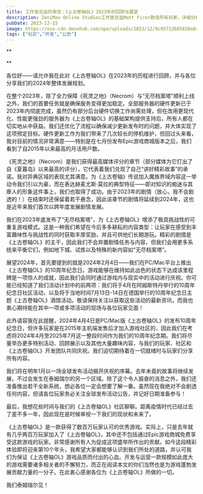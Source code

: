 ```yaml
---
title: 工作室总监的来信：《上古卷轴OL》2023年的回顾与展望
description: ZeniMax Online Studios工作室总监Matt Firor致信所有玩家，详细分析了这个对《上古卷轴OL》至关重要的年份，并表达了对游戏未来的展望。
pubDate: 2023-12-15
image: https://eso-cdn.denohub.com/ape/uploads/2023/12/9c95712685820a8a84b06accc5e026fe.jpg
tags: ["社区","开发","公告"]
---
```


**

**

各位好——请允许我在此对《上古卷轴OL》在2023年的历程进行回顾，并与各位分享我们的2024年整体发展规划。

在整个2023年，除了全力保障《死灵之地》（Necrom）与“无尽档案塔”顺利上线之外，我们的首要任务就是确保服务变得更加稳定。全部服务器的硬件更新已于2023年内彻底完成，虽然仍有部分后台硬件切换工作尚需处理，但在改用更现代化、性能更强劲的服务器为《上古卷轴OL》的基础架构提供支持后，所有人都在切实地从中获益。我们还优化了流程以确保减少更新发布时的问题，并大体实现了这项预定目标。硬件更新工作为我们带来了几次较长的停机维护，但回过头来看，我对目前的情况非常满意——特别是在七月份发布Epic游戏商城版本之后，我们看到了自2015年以来最高的月活用户数。

《死灵之地》（Necrom）是我们获得最高媒体评分的章节（部分媒体为它打出了自《夏暮岛》以来最高的评分），它代表着我们兑现了自己“讲好精彩故事”的承诺。我对异典区域的表现尤其满意。为《上古卷轴》传说加入魔族界域内容这一举动令我们引以为豪，而在表达赫麦尤斯·莫拉的典型特征——即对知识的痴迷与其瘆人的形象这件事上，我们也取得了成功。由于2023年的剧情（放心，我不会剧透的！）在结束时还保留着若干悬念，因此该章节的剧情将延续到2024年，这也是近年来我们首次以跨年度发展剧情发展。

我们在2023年底发布了“无尽档案塔”，为《上古卷轴OL》增添了极具挑战性的可重复游戏模式。这是一种我们希望在今后多多耕耘的内容类型：让玩家在感受到丰富趣味性与挑战性的同时获取丰厚奖励，并且可供他们长期游玩。精彩的剧情是《上古卷轴OL》的主干，因此我们不会弃置剧情任务与内容，但我们会用更多系统来平衡它们，例如地下城、试炼以及特殊的新内容如“无尽档案塔”。

展望2024年，首先要提到的就是2024年2月4日——我们在PC/Mac平台上推出《上古卷轴OL》的10周年纪念日。游戏能够在维持如此出色的状态下达成该里程碑是一项惊人的成就，因此我们会同时通过游戏内与现实中的活动进行庆祝。你可能已经知道了我们活动计划中的前两项：我们将于4月在阿姆斯特丹举行的10周年纪念日社区活动，以及将于当地时间7月13日-14日在德国举行的10周年纪念日主题《上古卷轴OL》酒馆活动。敬请保持关注以获取这些活动的最新资讯，而我也衷心期待能在其中一项或多项活动的现场与各位玩家见面！

此外请容我在此提醒，2024年4月4日是PC/Mac版《上古卷轴OL》的发布10周年纪念日，但许多玩家是在2015年主机端发售后才加入游戏社区的，因此我们在考虑将2024年4月至2025年7月这一整段时间作为我们的10周年纪念期。我们将尽量举办更多特别活动、回顾展示以及其他大量趣味内容，与我们的玩家、社区和《上古卷轴OL》开发团队共同庆祝。我们迫切期待着在一切就绪时与玩家们分享所有内容。

我们将在明年1月以一场全球发布活动揭开庆祝的序幕。去年未竟的故事将继续发展，不过会发生在泰姆瑞尔的另一个区域。除了这个令人振奋的消息之外，我们还准备推出若干全新系统，想必各位一定会想要了解一番。虽然现在我绝对不会剧透任何内容，但请各位玩家务必关注全球发布活动公告，并记好日期准备参与！

最后，我想花些时间与我们的《上古卷轴OL》社区聊聊。距离疫情时代已经过去了差不多一年，因此现在是时候审视一下我们的现状和未来了。

《上古卷轴OL》是一款获得了数百万玩家认可的优秀游戏。实际上，只是去年就有几乎两百万玩家加入了《上古卷轴OL》，其中还不包括通过Epic游戏商城免费享受这款游戏的玩家。非常感谢所有人为促成这项盛举所作出的贡献。如今这段精彩体验即将迎来第10个年头，我希望大家都能够认识到我们所处的道路，并认可我们为保证《上古卷轴OL》游戏品质而付出的心血。开发与运营一款规模如此庞大的游戏需要诸多相关者的不懈努力，而正在阅读本文的你们当然也是为游戏蓬勃发展贡献力量的一分子。在此衷心感谢各位为《上古卷轴OL》所做的一切。

我们泰姆瑞尔见！
